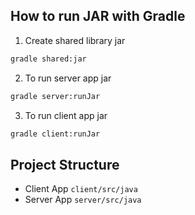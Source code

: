 ## How to run JAR with Gradle

1. Create shared library jar
```bash
gradle shared:jar
```

2. To run server app jar
```bash
gradle server:runJar
```

3. To run client app jar
```bash
gradle client:runJar
```

## Project Structure
- Client App `client/src/java`
- Server App `server/src/java`
